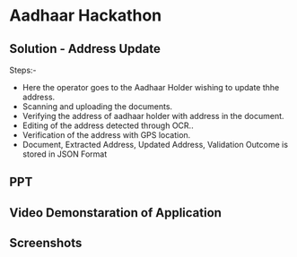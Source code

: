 # Aadhaar Hackathon
## Solution - Address Update
Steps:-
- Here the operator goes to the Aadhaar Holder wishing to update thhe address.
- Scanning and uploading the documents.
- Verifying the address of aadhaar holder with address in the document.
- Editing of the address detected through OCR..
- Verification of the address with GPS location.
- Document, Extracted Address, Updated Address, Validation Outcome is stored in JSON Format

## PPT 



## Video Demonstaration of Application



## Screenshots
